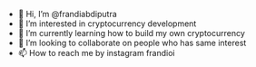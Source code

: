- 👋 Hi, I’m @frandiabdiputra
- 👀 I’m interested in cryptocurrency development
- 🌱 I’m currently learning how to build my own cryptocurrency
- 💞️ I’m looking to collaborate on people who has same interest
- 📫 How to reach me by instagram frandioi

<!---
frandiabdiputra/frandiabdiputra is a ✨ special ✨ repository because its `README.md` (this file) appears on your GitHub profile.
You can click the Preview link to take a look at your changes.
--->
